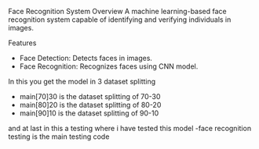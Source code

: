 Face Recognition System
Overview
A machine learning-based face recognition system capable of identifying and verifying individuals in images.


Features
- Face Detection: Detects faces in images.
- Face Recognition: Recognizes faces using CNN model.

In this you get the model in 3 dataset splitting 
- main[70]30 is the dataset splitting of 70-30
- main[80]20 is the dataset splitting of 80-20
- main[90]10 is the dataset splitting of 90-10

and at last in this a testing where i have tested this model 
-face recognition testing is the main testing code 

